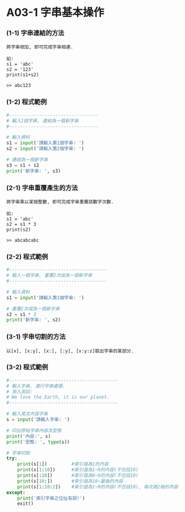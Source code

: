 # A03-1 字串基本操作

### (1-1) 字串連結的方法
```
將字串相加, 即可完成字串相連.

如:
s1 = 'abc'
s2 = '123'
print(s1+s2)

>> abc123
```

### (1-2) 程式範例
``` python
#---------------------------------
# 輸入2個字串, 連結為一個新字串
#---------------------------------

# 輸入資料
s1 = input('請輸入第1個字串: ')
s2 = input('請輸入第2個字串: ')

# 連結為一個新字串
s3 = s1 + s2
print('新字串: ', s3)
```


### (2-1) 字串重覆產生的方法
```
將字串乘以某個整數, 即可完成字串重覆該數字次數.

如:
s1 = 'abc'
s2 = s1 * 3
print(s2)

>> abcabcabc
```

### (2-2) 程式範例
``` python
#------------------------------------
# 輸入一個字串, 重覆2次成為一個新字串
#------------------------------------

# 輸入資料
s1 = input('請輸入第1個字串: ')

# 重覆2次成為一個新字串
s2 = s1 * 2
print('新字串: ', s2)
```



### (3-1) 字串切割的方法
```
以[x], [x:y], [x:], [:y], [x:y:z]取出字串的某部分.
```

### (3-2) 程式範例
``` python
#----------------------------------------
# 輸入字串, 進行字串處理.
# 測入測試:
# We love the Earth, it is our planet.
#----------------------------------------

# 輸入英文內容字串
s = input('請輸入字串: ')

# 印出原始字串內容及型態
print('內容:', s)
print('型態: ', type(s))

# 字串切割
try:
    print(s[1])         #索引值為1的內容 
    print(s[1:10])      #索引值為1~9的內容(不包括10)
    print(s[:10])       #索引值為0~9的內容(不包括10)
    print(s[10:])       #索引值為10~最後的內容
    print(s[1:10:2])    #索引值為1~9的內容(不包括10), 每次跳2格的內容
except:
    print('索引字串之位址有誤!')
    exit()
```
